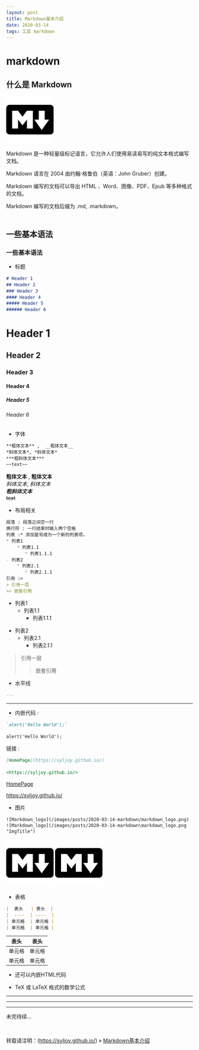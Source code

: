 ```yaml
---
layout: post
title: Markdown基本介绍
date: 2020-03-14 
tags: 工具 markdown
---
```

# markdown

## 什么是 Markdown
![Markdown_logo](/images/posts/2020-03-14-markdown/markdown_logo.png)

Markdown 是一种轻量级标记语言，它允许人们使用易读易写的纯文本格式编写文档。

Markdown 语言在 2004 由约翰·格鲁伯（英语：John Gruber）创建。

Markdown 编写的文档可以导出 HTML 、Word、图像、PDF、Epub 等多种格式的文档。

Markdown 编写的文档后缀为 .md, .markdown。             
　　

## 一些基本语法

### 一些基本语法
- 标题
```markdown
# Header 1  
## Header 2  
### Header 3  
#### Header 4  
##### Header 5  
###### Header 6  
```
# Header 1  
## Header 2  
### Header 3  
#### Header 4  
##### Header 5  
###### Header 6  

- 字体
```markdown
**粗体文本** ,  __粗体文本__  
*斜体文本*, *斜体文本*  
***粗斜体文本***  
~~text~~
```
**粗体文本** ,  __粗体文本__  
*斜体文本*, *斜体文本*  
***粗斜体文本***  
~~text~~

- 布局相关
```markdown
段落 : 段落之间空一行
换行符 : 一行结束时输入两个空格  
列表 :* 添加星号成为一个新的列表项。  
* 列表1  
	* 列表1.1
	   * 列表1.1.1
- 列表2
	* 列表2.1
	   * 列表2.1.1
引用 :>
> 引用一层
>> 嵌套引用

```
* 列表1  
	* 列表1.1
	   * 列表1.1.1



- 列表2
	- 列表2.1
	   - 列表2.1.1



> 引用一层
>
> > 嵌套引用






- 水平线



```markdown
---
```

---






- 内嵌代码 :



```markdown
`alert('Hello World');`          
```
`alert('Hello World');`  

链接 :
```markdown
[HomePage](https://syljoy.github.io/)

<https://syljoy.github.io/>
```

[HomePage](https://syljoy.github.io/)

<https://syljoy.github.io/>

- 图片
```
![Markdown_logo](/images/posts/2020-03-14-markdown/markdown_logo.png)
![Markdown_logo](/images/posts/2020-03-14-markdown\markdown_logo.png "ImgTitle")
```

![Markdown_logo](/images/posts/2020-03-14-markdown\markdown_logo.png)
![Markdown_logo](/images/posts/2020-03-14-markdown\markdown_logo.png "ImgTitle")

- 表格
```markdown
|  表头   | 表头  |
|  ----  | ----  |
| 单元格  | 单元格 |
| 单元格  | 单元格 |
```



| 表头   | 表头   |
| ------ | ------ |
| 单元格 | 单元格 |
| 单元格 | 单元格 |

- 还可以内嵌HTML代码

- TeX 或 LaTeX 格式的数学公式





---

-----

-------

未完待续...

<br>

转载请注明：(https://syljoy.github.io/) » [Markdown基本介绍](https://syljoy.github.io/2020/03/markdown/)          

